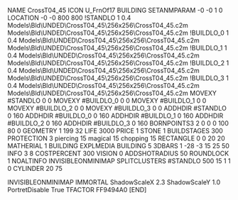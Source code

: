 NAME CrossT04_45
ICON U_FrnOf17
BUILDING
SETANMPARAM -0 -0 1 0
LOCATION -0 -0 800 800
!STANDLO      1 0.4 Models\Bld\UNDED\CrossT04_45\256x256\CrossT04_45.c2m Models\Bld\UNDED\CrossT04_45\256x256\CrossT04_45.c2m
!BUILDLO_0    1 0.4  Models\Bld\UNDED\CrossT04_45\256x256\CrossT04_45.c2m Models\Bld\UNDED\CrossT04_45\256x256\CrossT04_45.c2m
!BUILDLO_1    1 0.4  Models\Bld\UNDED\CrossT04_45\256x256\CrossT04_45.c2m Models\Bld\UNDED\CrossT04_45\256x256\CrossT04_45.c2m
!BUILDLO_2    1 0.4  Models\Bld\UNDED\CrossT04_45\256x256\CrossT04_45.c2m Models\Bld\UNDED\CrossT04_45\256x256\CrossT04_45.c2m
!BUILDLO_3    1 0.4  Models\Bld\UNDED\CrossT04_45\256x256\CrossT04_45.c2m Models\Bld\UNDED\CrossT04_45\256x256\CrossT04_45.c2m
MOVEXY #STANDLO    0 0
MOVEXY #BUILDLO_0  0 0
MOVEXY #BUILDLO_1  0 0
MOVEXY #BUILDLO_2  0 0
MOVEXY #BUILDLO_3  0 0
ADDHDIR #STANDLO 0 160
ADDHDIR #BUILDLO_0 0 160
ADDHDIR #BUILDLO_1 0 160
ADDHDIR #BUILDLO_2 0 160
ADDHDIR #BUILDLO_3 0 160
BORNPOINTS3 2 0 0 0 100 80 0
GEOMETRY 1 199 32
LIFE     3000
PRICE 1 STONE 1
BUILDSTAGES 300
PROTECTION 3 piercing 15 magical 15 chopping 15
RECTANGLE 0 0 20 20
MATHERIAL 1 BUILDING
EXPLMEDIA BUILDING 5
3DBARS 1 -28 -3 15 25 50
INFO 3 8
COSTPERCENT 300
VISION 0
ADDSHOTRADIUS 50
ROUNDLOCK 1
NOALTINFO
INVISIBLEONMINIMAP
SPLITCLUSTERS #STANDLO 500 15 1 1 0
CYLINDER 20 75

INVISIBLEONMINIMAP
IMMORTAL
ShadowScaleX 2.3
ShadowScaleY 1.0
PortretDisable True
TFACTOR FF9494A0
[END]
